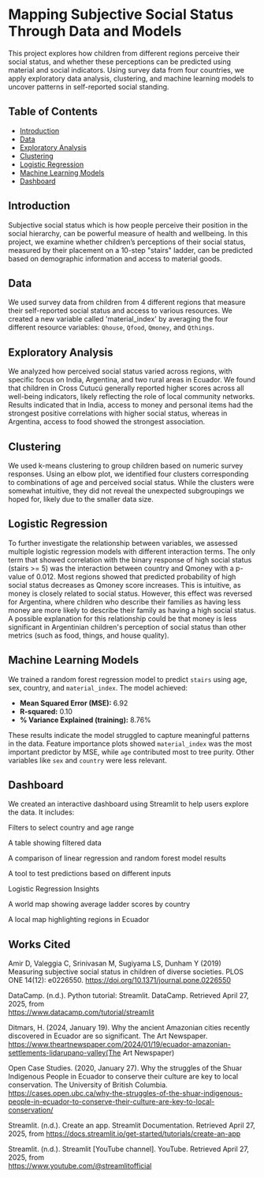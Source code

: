 # Mapping Subjective Social Status Through Data and Models

This project explores how children from different regions perceive their social status, and whether these perceptions can be predicted using material and social indicators. Using survey data from four countries, we apply exploratory data analysis, clustering, and machine learning models to uncover patterns in self-reported social standing.

## Table of Contents

- [Introduction](#introduction)
- [Data](#data)
- [Exploratory Analysis](#exploratory-analysis)
- [Clustering](#clustering)
- [Logistic Regression](#logistic-regression)
- [Machine Learning Models](#machine-learning-models)
- [Dashboard](#dashboard)



## Introduction

Subjective social status which is how people perceive their position in the social hierarchy, can be powerful measure of health and wellbeing. In this project, we examine whether children’s perceptions of their social status, measured by their placement on a 10-step "stairs" ladder, can be predicted based on demographic information and access to material goods.

## Data 

We used survey data from children from 4 different regions that measure their self-reported social status and access to various resources. We created a new variable called 'material_index' by averaging the four different resource variables: `Qhouse`, `Qfood`, `Qmoney`, and `Qthings`.


## Exploratory Analysis

We analyzed how perceived social status varied across regions, with specific focus on India, Argentina, and two rural areas in Ecuador. We found that children in Cross Cutucú generally reported higher scores across all well-being indicators, likely reflecting the role of local community networks. Results indicated that in India, access to money and personal items had the strongest positive correlations with higher social status, whereas in Argentina, access to food showed the strongest association. 

## Clustering

We used k-means clustering to group children based on numeric survey responses. Using an elbow plot, we identified four clusters corresponding to combinations of age and perceived social status. While the clusters were somewhat intuitive, they did not reveal the unexpected subgroupings we hoped for, likely due to the smaller data size. 

## Logistic Regression

To further investigate the relationship between variables, we assessed multiple logistic regression models with different interaction terms. The only term that showed correlation with the binary response of high social status (stairs >= 5) was the interaction between country and Qmoney with a p-value of 0.012. Most regions showed that predicted probability of high social status decreases as Qmoney score increases. This is intuitive, as money is closely related to social status. However, this effect was reversed for Argentina, where children who describe their families as having less money are more likely to describe their family as having a high social status. A possible explanation for this relationship could be that money is less significant in Argentinian children's perception of social status than other metrics (such as food, things, and house quality).

## Machine Learning Models

We trained a random forest regression model to predict `stairs` using age, sex, country, and `material_index`. The model achieved:

- **Mean Squared Error (MSE):** 6.92  
- **R-squared:** 0.10  
- **% Variance Explained (training):** 8.76%

These results indicate the model struggled to capture meaningful patterns in the data. Feature importance plots showed `material_index` was the most important predictor by MSE, while `age` contributed most to tree purity. Other variables like `sex` and `country` were less relevant.

## Dashboard
We created an interactive dashboard using Streamlit to help users explore the data. It includes:

Filters to select country and age range

A table showing filtered data

A comparison of linear regression and random forest model results

A tool to test predictions based on different inputs

Logistic Regression Insights

A world map showing average ladder scores by country

A local map highlighting regions in Ecuador

## Works Cited
Amir D, Valeggia C, Srinivasan M, Sugiyama LS, Dunham Y (2019) Measuring subjective 
social status in children of diverse societies. PLOS ONE 14(12): e0226550. 
https://doi.org/10.1371/journal.pone.0226550

DataCamp. (n.d.). Python tutorial: Streamlit. DataCamp. Retrieved April 27, 2025, from  
https://www.datacamp.com/tutorial/streamlit

Ditmars, H. (2024, January 19). Why the ancient Amazonian cities recently discovered in 
Ecuador are so significant. The Art Newspaper. https://www.theartnewspaper.com/2024/01/19/ecuador-amazonian-settlements-lidarupano-valley(The Art Newspaper)

Open Case Studies. (2020, January 27). Why the struggles of the Shuar Indigenous People in 
Ecuador to conserve their culture are key to local conservation. The University of British 
Columbia. https://cases.open.ubc.ca/why-the-struggles-of-the-shuar-indigenous-people-in-ecuador-to-conserve-their-culture-are-key-to-local-conservation/

Streamlit. (n.d.). Create an app. Streamlit Documentation. Retrieved April 27, 2025, from
https://docs.streamlit.io/get-started/tutorials/create-an-app

Streamlit. (n.d.). Streamlit [YouTube channel]. YouTube. Retrieved April 27, 2025, from  
https://www.youtube.com/@streamlitofficial







